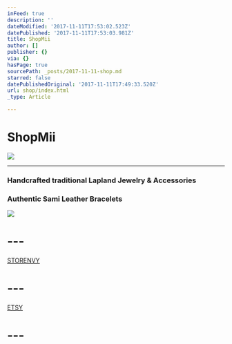```yaml
---
inFeed: true
description: ''
dateModified: '2017-11-11T17:53:02.523Z'
datePublished: '2017-11-11T17:53:03.981Z'
title: ShopMii
author: []
publisher: {}
via: {}
hasPage: true
sourcePath: _posts/2017-11-11-shop.md
starred: false
datePublishedOriginal: '2017-11-11T17:49:33.520Z'
url: shop/index.html
_type: Article

---
```

# ShopMii
![](https://the-grid-user-content.s3-us-west-2.amazonaws.com/d968a622-2f63-4be6-a195-1b58ed7c678c.jpg)

---

### Handcrafted traditional Lapland Jewelry & Accessories

### Authentic Sami Leather Bracelets
![](https://imgflo.herokuapp.com/graph/2b2431f8e7ba7b0/2686fea57807438d25a192085299b1c2/croprotate.jpg?cropheight=170&cropwidth=360&degrees=0&input=https%3A%2F%2Fthe-grid-user-content.s3-us-west-2.amazonaws.com%2F8d1680ac-e210-4842-a4ec-94909bbf72d8.jpg&x=16&y=0)

# ---
[STORENVY][0]

# ---
[ETSY][1]

# ---

[0]: https://lgsignd.storenvy.com/
[1]: https://www.etsy.com/shop/lgsamicrafts/